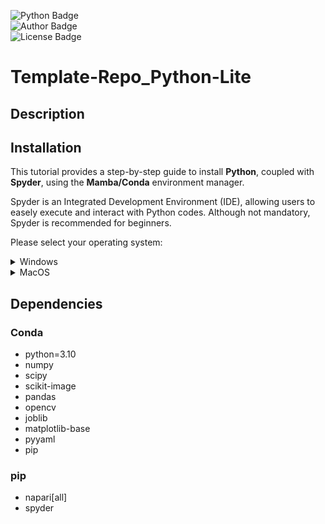 ![Python Badge](https://img.shields.io/badge/Python-3.10-blue?logo=python&logoColor=rgb(149%2C157%2C165)&labelColor=rgb(50%2C60%2C65))  
![Author Badge](https://img.shields.io/badge/Author-Benoit_Dehapiot-blue?labelColor=rgb(50%2C60%2C65)&color=rgb(149%2C157%2C165))  
![License Badge](https://img.shields.io/badge/Licence-GNU_General_Public_License_v3.0-blue?labelColor=rgb(50%2C60%2C65)&color=rgb(149%2C157%2C165))  


# Template-Repo_Python-Lite
## Description

## Installation
This tutorial provides a step-by-step guide to install **Python**, coupled with **Spyder**, using the **Mamba/Conda** environment manager.  

Spyder is an Integrated Development Environment (IDE), allowing users to easely execute and interact with Python codes. Although not mandatory, Spyder is recommended for beginners.  

Please select your operating system:

<details> <summary>Windows</summary>  

<br>While all the following steps are required for installation, only steps 5, 8 and 9 will be required subsequently. 

### Download GitHub repository:  

1) Download GitHub repository
([link](https://github.com/BDehapiot/ETH-ScopeM_CZITools/archive/refs/heads/main.zip)) 

2) Unzip folder to a known location (e.g. `C:\Users\YourUsername\Desktop`)

### Install Mambaforge:  

3) Download Mambaforge installer for Windows
([link](https://github.com/conda-forge/miniforge/releases/latest/download/Miniforge3-Windows-x86_64.exe))  

4) Run the downloaded `.exe` file and select the following options:    
    - create start menu shortcuts  
    - add Miniforge3 to PATH environment variable  

### Setup Mamba/Conda environment: 

5) Run `Miniforge Prompt` from start menu shortcuts (see `Miniforge3` folder)  
<br>The prompt should look like this:  
    ```bash
    (base) C:\Users\YourUsername>
    ```
    `(base)` at the beginning of the prompt means that you are in your base environment

6) Move to the downloaded GitHub repository using the `cd` command: 
    ```bash
    cd Desktop/Template-Repo_Python-Lite-main
    ```
    The prompt should change to reflect your current location:
    ```bash
    (base) C:\Users\YourUsername\Desktop\Template-Repo_Python-Lite-main>
    ```

7) Create a new Mamba/Conda environment (takes a few minutes): 
    ```bash
    mamba env create -f environment.yml
    ```

8) Activate the newly created environment:
    ```bash
    mamba activate Python-Lite
    ```

    The prompt should now start with `(Python-Lite)`
    ```bash
    (Python-Lite) C:\Users\YourUsername\Desktop\Template-Repo_Python-Lite-main>
    ```

### Start and setup Spyder IDE: 

9) Start Spyder using the following command:
    ```bash
    spyder
    ```

10) Create a new Spyder project
    - Click the `Projects` > `New Project...`
    - Choose `Existing directory`
    - Select the GitHub repository using the folder icon
    - Click the `Create` button  

    You can re-open your project later using `Projects` > `Recent Projects...`
</details>  

<details> <summary>MacOS</summary>  

<br>While all the following steps are required for installation, only steps 4, 10 and 11 will be required subsequently. 

### Download GitHub repository:  

1) Download GitHub repository
([link](https://github.com/BDehapiot/ETH-ScopeM_CZITools/archive/refs/heads/main.zip)) 

2) Unzip folder to a known location (e.g. `~/Desktop`)

### Install Mambaforge:  

3) Download Mambaforge installer for MacOS 
([legacy](https://github.com/conda-forge/miniforge/releases/latest/download/Miniforge3-MacOSX-x86_64.sh))
([M-Series](https://github.com/conda-forge/miniforge/releases/latest/download/Miniforge3-MacOSX-x86_64.sh))    

4) Open your terminal (typing 'terminal' in `Launchpad` or `Spotlight search`)  
<br>The prompt should look like this:
    ```bash
    YourUsername@MacBook-Pro ~ %
    ```

5) Move to the directory where the downloaded Miniconda script is located (most likely your `Downloads` folder)
    ```bash
    cd ~/Downloads
    ```
6) Run the script using the following `bash` command followed by the name of the `.sh` you downloaded:  
    Legacy
    ```bash
    bash Miniforge3-MacOSX-x86_64.sh
    ```
    M-Series
    ```bash
    bash Miniforge3-MacOSX-arm64.sh
    ```
    Follow the Terminal prompts to complete the installation and accept default options  

### Setup Mamba/Conda environment: 

7) Close and re-open your terminal  
    <br>The prompt should now look like this:
    ```bash
    (base) YourUsername@MacBook-Pro ~ %
    ```
    `(base)` at the beginning of the prompt means that you are in your base environment

8) Move to the downloaded GitHub repository using the `cd` command: 
    ```bash
    cd Desktop/Template-Repo_Python-Lite-main
    ```
    The prompt should change to reflect your current location:
    ```bash
    (base) YourUsername@MacBook-Pro Desktop/Template-Repo_Python-Lite-main %
    ```

9) Create a new Mamba/Conda environment (takes a few minutes):  
    ```bash
    mamba env create -f environment.yml
    ```

10) Activate the newly created environment:
    ```bash
    mamba activate Python-Lite
    ```

    The prompt should now start with `(Python-Lite)`
    ```bash
    (Python-Lite) YourUsername@MacBook-Pro Desktop/Template-Repo_Python-Lite-main %
    ```

### Start and setup Spyder IDE: 

11) Start Spyder using the following command:
    ```bash
    spyder
    ```

12) Create a new Spyder project
    - Click the `Projects` > `New Project...`
    - Choose `Existing directory`
    - Select the GitHub repository using the folder icon
    - Click the `Create` button  

    You can re-open your project later using `Projects` > `Recent Projects...`
</details>  

## Dependencies
### Conda
- python=3.10
- numpy
- scipy
- scikit-image
- pandas
- opencv
- joblib
- matplotlib-base
- pyyaml
- pip

### pip
- napari[all]
- spyder
